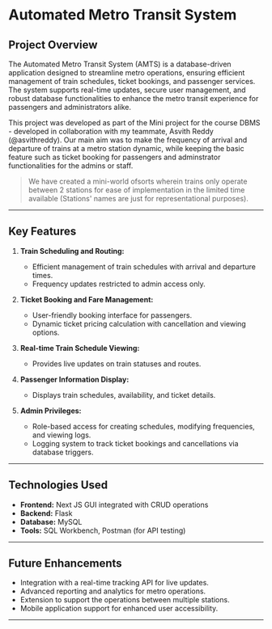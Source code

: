 # Automated Metro Transit System

## Project Overview
The Automated Metro Transit System (AMTS) is a database-driven application designed to streamline metro operations, ensuring efficient management of train schedules, ticket bookings, and passenger services. The system supports real-time updates, secure user management, and robust database functionalities to enhance the metro transit experience for passengers and administrators alike.

This project was developed as part of the Mini project for the course DBMS - developed in collaboration with my teammate, Asvith Reddy (@asvithreddy). 
Our main aim was to make the frequency of arrival and departure of trains at a metro station dynamic, while keeping the basic feature such as ticket booking for passengers and adminstrator functionalities for the admins or staff.  
> We have created a mini-world ofsorts wherein trains only operate between 2 stations for ease of implementation in the limited time available (Stations' names are just for representational purposes).

---

## Key Features  
1. **Train Scheduling and Routing:**  
   - Efficient management of train schedules with arrival and departure times.  
   - Frequency updates restricted to admin access only.  

2. **Ticket Booking and Fare Management:**  
   - User-friendly booking interface for passengers.  
   - Dynamic ticket pricing calculation with cancellation and viewing options.  

3. **Real-time Train Schedule Viewing:**  
   - Provides live updates on train statuses and routes.  

4. **Passenger Information Display:**  
   - Displays train schedules, availability, and ticket details.  

5. **Admin Privileges:**  
   - Role-based access for creating schedules, modifying frequencies, and viewing logs.  
   - Logging system to track ticket bookings and cancellations via database triggers.  

---

## Technologies Used  
- **Frontend:** Next JS GUI integrated with CRUD operations  
- **Backend:** Flask
- **Database:** MySQL
- **Tools:** SQL Workbench, Postman (for API testing)  

---

## Future Enhancements  
- Integration with a real-time tracking API for live updates.  
- Advanced reporting and analytics for metro operations.
- Extension to support the operations between multiple stations.  
- Mobile application support for enhanced user accessibility.
  
---
